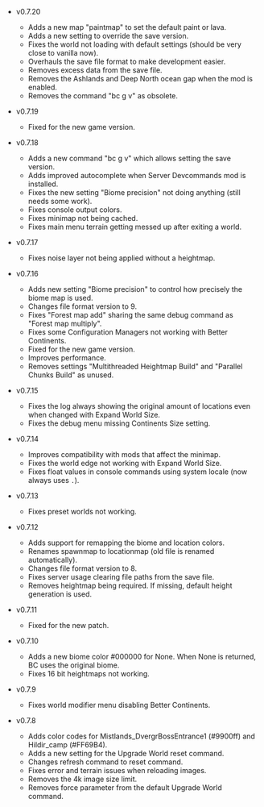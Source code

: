 - v0.7.20
  - Adds a new map "paintmap" to set the default paint or lava.
  - Adds a new setting to override the save version.
  - Fixes the world not loading with default settings (should be very close to vanilla now).
  - Overhauls the save file format to make development easier.
  - Removes excess data from the save file.
  - Removes the Ashlands and Deep North ocean gap when the mod is enabled.
  - Removes the command "bc g v" as obsolete.

- v0.7.19
  - Fixed for the new game version.

- v0.7.18
  - Adds a new command "bc g v" which allows setting the save version.
  - Adds improved autocomplete when Server Devcommands mod is installed.
  - Fixes the new setting "Biome precision" not doing anything (still needs some work).
  - Fixes console output colors.
  - Fixes minimap not being cached.
  - Fixes main menu terrain getting messed up after exiting a world.

- v0.7.17
  - Fixes noise layer not being applied without a heightmap.

- v0.7.16
  - Adds new setting "Biome precision" to control how precisely the biome map is used.
  - Changes file format version to 9.
  - Fixes "Forest map add" sharing the same debug command as "Forest map multiply".
  - Fixes some Configuration Managers not working with Better Continents.
  - Fixed for the new game version.
  - Improves performance.
  - Removes settings "Multithreaded Heightmap Build" and "Parallel Chunks Build" as unused.

- v0.7.15
  - Fixes the log always showing the original amount of locations even when changed with Expand World Size.
  - Fixes the debug menu missing Continents Size setting.

- v0.7.14
  - Improves compatibility with mods that affect the minimap.
  - Fixes the world edge not working with Expand World Size.
  - Fixes float values in console commands using system locale (now always uses `.`).

- v0.7.13
  - Fixes preset worlds not working.

- v0.7.12
  - Adds support for remapping the biome and location colors.
  - Renames spawnmap to locationmap (old file is renamed automatically).
  - Changes file format version to 8.
  - Fixes server usage clearing file paths from the save file.
  - Removes heightmap being required. If missing, default height generation is used.

- v0.7.11
  - Fixed for the new patch.

- v0.7.10
  - Adds a new biome color #000000 for None. When None is returned, BC uses the original biome.
  - Fixes 16 bit heightmaps not working.

- v0.7.9
  - Fixes world modifier menu disabling Better Continents.

- v0.7.8
  - Adds color codes for Mistlands_DvergrBossEntrance1 (#9900ff) and Hildir_camp (#FF69B4).
  - Adds a new setting for the Upgrade World reset command.
  - Changes refresh command to reset command.
  - Fixes error and terrain issues when reloading images.
  - Removes the 4k image size limit.
  - Removes force parameter from the default Upgrade World command.
